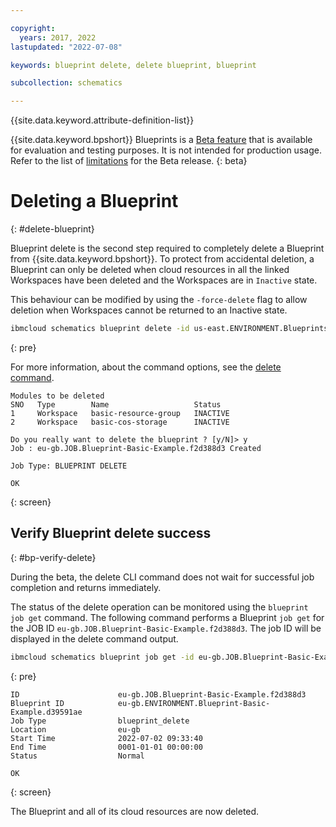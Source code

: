 ```yaml
---

copyright:
  years: 2017, 2022
lastupdated: "2022-07-08"

keywords: blueprint delete, delete blueprint, blueprint

subcollection: schematics

---
```


{{site.data.keyword.attribute-definition-list}}

{{site.data.keyword.bpshort}} Blueprints is a [Beta feature](/docs/schematics?topic=schematics-bp-beta-limitations) that is available for evaluation and testing purposes. It is not intended for production usage. Refer to the list of [limitations](/docs/schematics?topic=schematics-bp-beta-limitations) for the Beta release.
{: beta}

# Deleting a Blueprint
{: #delete-blueprint}

Blueprint delete is the second step required to completely delete a Blueprint from {{site.data.keyword.bpshort}}. To protect from accidental deletion, a Blueprint can only be deleted when cloud resources in all the linked Workspaces have been deleted and the Workspaces are in `Inactive` state.  

This behaviour can be modified by using the `-force-delete` flag to allow deletion when Workspaces cannot be returned to an Inactive state. 


```sh
ibmcloud schematics blueprint delete -id us-east.ENVIRONMENT.Blueprints-Starter-Sample.c579f31d
```
{: pre}

For more information, about the command options, see the [delete command](/docs/schematics?topic=schematics-schematics-cli-reference#schematics-blueprint-delete).


```text
Modules to be deleted
SNO   Type        Name                   Status   
1     Workspace   basic-resource-group   INACTIVE   
2     Workspace   basic-cos-storage      INACTIVE   
      
Do you really want to delete the blueprint ? [y/N]> y
Job : eu-gb.JOB.Blueprint-Basic-Example.f2d388d3 Created

Job Type: BLUEPRINT DELETE

OK
```
{: screen}


## Verify Blueprint delete success 
{: #bp-verify-delete}

During the beta, the delete CLI command does not wait for successful job completion and returns immediately. 

The status of the delete operation can be monitored using the `blueprint job get` command. The following command performs a Blueprint `job get` for the JOB ID `eu-gb.JOB.Blueprint-Basic-Example.f2d388d3`. The job ID will be displayed in the delete command output. 

```sh
ibmcloud schematics blueprint job get -id eu-gb.JOB.Blueprint-Basic-Example.f2d388d3
```
{: pre}


```text
ID                      eu-gb.JOB.Blueprint-Basic-Example.f2d388d3   
Blueprint ID            eu-gb.ENVIRONMENT.Blueprint-Basic-Example.d39591ae   
Job Type                blueprint_delete   
Location                eu-gb   
Start Time              2022-07-02 09:33:40   
End Time                0001-01-01 00:00:00   
Status                  Normal   
                           
OK
```
{: screen}

The Blueprint and all of its cloud resources are now deleted. 



